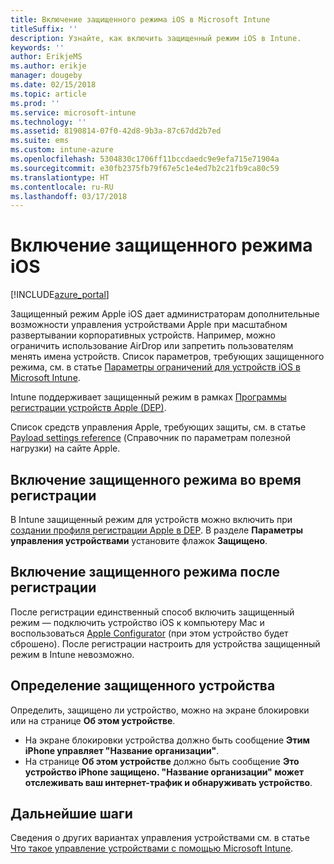 ```yaml
---
title: Включение защищенного режима iOS в Microsoft Intune
titleSuffix: ''
description: Узнайте, как включить защищенный режим iOS в Intune.
keywords: ''
author: ErikjeMS
ms.author: erikje
manager: dougeby
ms.date: 02/15/2018
ms.topic: article
ms.prod: ''
ms.service: microsoft-intune
ms.technology: ''
ms.assetid: 8190814-07f0-42d8-9b3a-87c67dd2b7ed
ms.suite: ems
ms.custom: intune-azure
ms.openlocfilehash: 5304830c1706ff11bccdaedc9e9efa715e71904a
ms.sourcegitcommit: e30fb2375fb79f67e5c1e4ed7b2c21fb9ca80c59
ms.translationtype: HT
ms.contentlocale: ru-RU
ms.lasthandoff: 03/17/2018
---
```

# <a name="turn-on-ios-supervised-mode"></a>Включение защищенного режима iOS


[!INCLUDE[azure_portal](./includes/azure_portal.md)]

Защищенный режим Apple iOS дает администраторам дополнительные возможности управления устройствами Apple при масштабном развертывании корпоративных устройств. Например, можно ограничить использование AirDrop или запретить пользователям менять имена устройств. Список параметров, требующих защищенного режима, см. в статье [Параметры ограничений для устройств iOS в Microsoft Intune](device-restrictions-ios.md).

Intune поддерживает защищенный режим в рамках [Программы регистрации устройств Apple (DEP)](device-enrollment-program-enroll-ios.md).

Список средств управления Apple, требующих защиты, см. в статье [Payload settings reference](http://help.apple.com/configurator/mac/2.4/#/cad5370d089) (Справочник по параметрам полезной нагрузки) на сайте Apple.

## <a name="turn-on-supervised-mode-during-enrollment"></a>Включение защищенного режима во время регистрации

В Intune защищенный режим для устройств можно включить при [создании профиля регистрации Apple в DEP](https://docs.microsoft.com/en-us/intune/device-enrollment-program-enroll-ios#create-an-apple-enrollment-profile). В разделе **Параметры управления устройствами** установите флажок **Защищено**.

## <a name="turn-on-supervised-mode-after-enrollment"></a>Включение защищенного режима после регистрации

После регистрации единственный способ включить защищенный режим — подключить устройство iOS к компьютеру Mac и воспользоваться [Apple Configurator](apple-configurator-enroll-ios.md) (при этом устройство будет сброшено). После регистрации настроить для устройства защищенный режим в Intune невозможно.

## <a name="identify-a-supervised-device"></a>Определение защищенного устройства

Определить, защищено ли устройство, можно на экране блокировки или на странице **Об этом устройстве**.
- На экране блокировки устройства должно быть сообщение **Этим iPhone управляет "Название организации"**.
- На странице **Об этом устройстве** должно быть сообщение **Это устройство iPhone защищено. "Название организации" может отслеживать ваш интернет-трафик и обнаруживать устройство**.

## <a name="next-steps"></a>Дальнейшие шаги

Сведения о других вариантах управления устройствами см. в статье [Что такое управление устройствами с помощью Microsoft Intune](device-management.md).
